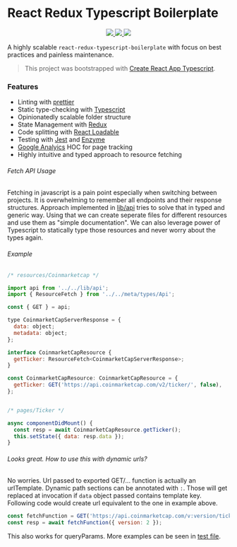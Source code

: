 # React Redux Typescript Boilerplate

<p align="center">

  <a href="https://travis-ci.com/Meemaw/react-redux-typescript-boilerplate">
    <img
       src="https://api.travis-ci.com/Meemaw/react-redux-typescript-boilerplate.svg?branch=master" />
  </a>

  <a href="http://makeapullrequest.com">
    <img
         src="https://img.shields.io/badge/PRs-welcome-brightgreen.svg?style=flat-square" />
  </a>

  <a href="https://opensource.org/">
    <img src="https://badges.frapsoft.com/os/v1/open-source.svg?v=103"/>
  </a>

</p>

A highly scalable `react-redux-typescript-boilerplate` with focus on best practices and painless maintenance.

> This project was bootstrapped with [Create React App Typescript](https://github.com/wmonk/create-react-app-typescript).

### Features

- Linting with [prettier](https://github.com/prettier/prettier)
- Static type-checking with [Typescript](https://www.typescriptlang.org/)
- Opinionatedly scalable folder structure
- State Management with [Redux](https://redux.js.org/)
- Code splitting with [React Loadable](https://github.com/jamiebuilds/react-loadable)
- Testing with [Jest](https://jestjs.io/) and [Enzyme](https://github.com/airbnb/enzyme)
- [Google Analyics](https://analytics.google.com/analytics/web/) HOC for page tracking
- Highly intuitive and typed approach to resource fetching

###### Fetch API Usage

Fetching in javascript is a pain point especially when switching between projects. It is overwhelming to remember all endpoints and their response structures. Approach implemented in [lib/api](https://github.com/Meemaw/react-typescript-boilerplate/blob/master/src/lib/api/index.tsx) tries to solve that in typed and generic way.
Using that we can create seperate files for different resources and use them as "simple documentation". We can also leverage power of Typescript to statically type those resources and never worry about the types again.

###### Example

```js
/* resources/Coinmarketcap */

import api from '../../lib/api';
import { ResourceFetch } from '../../meta/types/Api';

const { GET } = api;

type CoinmarketCapServerResponse = {
  data: object;
  metadata: object;
};

interface CoinmarketCapResource {
  getTicker: ResourceFetch<CoinmarketCapServerResponse>;
}

const CoinmarketCapResource: CoinmarketCapResource = {
  getTicker: GET('https://api.coinmarketcap.com/v2/ticker/', false),
};


/* pages/Ticker */

async componentDidMount() {
  const resp = await CoinmarketCapResource.getTicker();
  this.setState({ data: resp.data });
}
```

###### Looks great. How to use this with dynamic urls?

No worries. Url passed to exported GET/... function is actually an urlTemplate. Dynamic path sections can be annotated with `:`. Those will get replaced at invocation if `data` object passed contains template key. Following code would create url equivalent to the one in example above.

```js
const fetchFunction = GET('https://api.coinmarketcap.com/v:version/ticker/');
const resp = await fetchFunction({ version: 2 });
```

This also works for queryParams. More examples can be seen in [test file](https://github.com/Meemaw/react-typescript-boilerplate/blob/master/src/lib/urls/index.spec.tsx).

